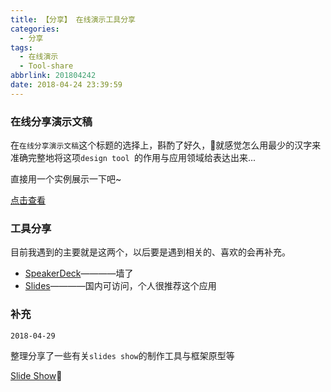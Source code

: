 ```yaml
---
title: 【分享】 在线演示工具分享
categories:
  - 分享
tags:
  - 在线演示
  - Tool-share
abbrlink: 201804242
date: 2018-04-24 23:39:59
---
```


### 在线分享演示文稿

在`在线分享演示文稿`这个标题的选择上，斟酌了好久，🙊就感觉怎么用最少的汉字来准确完整地将这项`design tool `的作用与应用领域给表达出来...

直接用一个实例展示一下吧~

[点击查看](https://slides.com/zhouie/deck/embed?style=dark)


### 工具分享
目前我遇到的主要就是这两个，以后要是遇到相关的、喜欢的会再补充。

* [SpeakerDeck](https://speakerdeck.com)————墙了
* [Slides](https://slides.com)————国内可访问，个人很推荐这个应用


### 补充
`2018-04-29`

整理分享了一些有关`slides show`的制作工具与框架原型等

[Slide Show](http://p7n85i5tr.bkt.clouddn.com/zhouie/file/SlideShow%20Bookmarks.html)👣